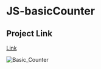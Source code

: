 # JS-basicCounter

## Project Link
[Link](https://js-basic-counter.vercel.app/)

![Basic_Counter](https://user-images.githubusercontent.com/109015467/195063690-5324f449-f44d-4db8-b581-cbbe6d3e2bd5.png)
